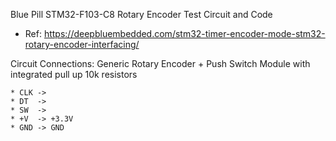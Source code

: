 Blue Pill STM32-F103-C8 Rotary Encoder Test Circuit and Code
* Ref: https://deepbluembedded.com/stm32-timer-encoder-mode-stm32-rotary-encoder-interfacing/


Circuit Connections:
Generic Rotary Encoder + Push Switch Module with integrated pull up 10k resistors
```
* CLK ->
* DT  ->
* SW  -> 
* +V  -> +3.3V 
* GND -> GND
```

